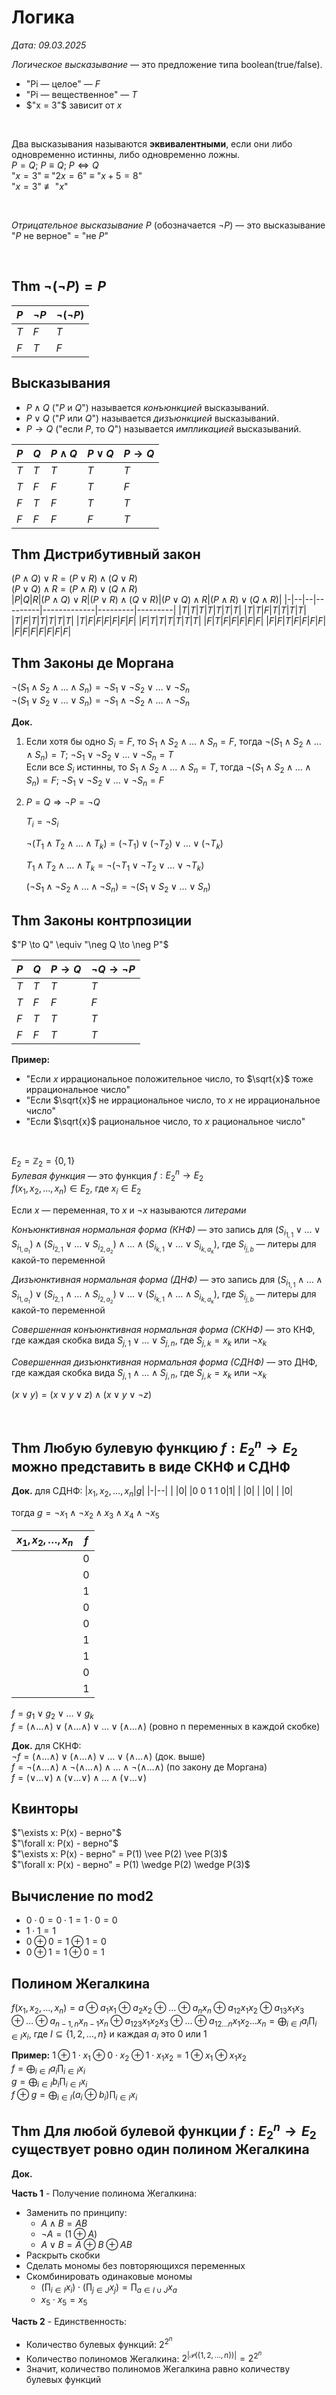 # Логика
*Дата: 09.03.2025*

*Логическое высказывание* — это предложение типа boolean(true/false).
- "Pi — целое" — $F$
- "Pi — вещественное" — $T$
- $"x = 3"$ зависит от $x$

&nbsp;

Два высказывания называются **эквивалентными**, если они либо одновременно истинны, либо одновременно ложны.  
$P = Q$; $P \equiv Q$; $P \Leftrightarrow Q$  
"$x=3$" $\equiv$ "$2x=6$" $\equiv$ "$x+5=8$"  
"$x=3$" $\not\equiv$ "$x$"

&nbsp;

*Отрицательное высказывание P* (обозначается $\neg P$) — это высказывание  
"$P$ не верное" $=$ "не $P$"

&nbsp;

## **Thm** $\neg(\neg P) = P$

|$P$|$\neg P$|$\neg(\neg P)$|
|-|--|---|
|$T$|$F$|$T$|
|$F$|$T$|$F$|

## Высказывания
- $P \wedge Q$ ("$P$ и $Q$") называется *конъюнкцией* высказываний.
- $P \vee Q$ ("$P$ или $Q$") называется *дизъюнкцией* высказываний.
- $P \to Q$ ("если $P$, то $Q$") называется *импликацией* высказываний.

|$P$|$Q$|$P \wedge Q$|$P \vee Q$|$P \to Q$|
|-|--|-----|-----|-----|
|$T$|$T$|$T$|$T$|$T$|
|$T$|$F$|$F$|$T$|$F$|
|$F$|$T$|$F$|$T$|$T$|
|$F$|$F$|$F$|$F$|$T$|


## **Thm** Дистрибутивный закон
$(P \wedge Q) \vee R = (P \vee R) \wedge (Q \vee R)$  
$(P \vee Q) \wedge R = (P \wedge R) \vee (Q \wedge R)$  
|$P$|$Q$|$R$|$(P \wedge Q) \vee R$|$(P \vee R) \wedge (Q \vee R)$|$(P \vee Q) \wedge R$|$(P \wedge R) \vee (Q \wedge R)$|
|-|--|--|---------|-------------|---------|---------|
|$T$|$T$|$T$|$T$|$T$|$T$|$T$|
|$T$|$T$|$F$|$T$|$T$|$T$|$T$|
|$T$|$F$|$T$|$T$|$T$|$T$|$T$|
|$T$|$F$|$F$|$F$|$F$|$F$|$F$|
|$F$|$T$|$T$|$T$|$T$|$T$|$T$|
|$F$|$T$|$F$|$F$|$F$|$F$|$F$| 
|$F$|$F$|$T$|$F$|$F$|$F$|$F$| 
|$F$|$F$|$F$|$F$|$F$|$F$|$F$|

## **Thm** Законы де Моргана
$\neg(S_1 \wedge S_2 \wedge \ldots \wedge S_n) = \neg S_1 \vee \neg S_2 \vee \ldots \vee \neg S_n$  
$\neg(S_1 \vee S_2 \vee \ldots \vee S_n) = \neg S_1 \wedge \neg S_2 \wedge \ldots \wedge \neg S_n$

**Док.**
1) Если хотя бы одно $S_i = F$, то $S_1 \wedge S_2 \wedge \ldots \wedge S_n = F$, тогда $\neg(S_1 \wedge S_2 \wedge \ldots \wedge S_n) = T$; $\neg S_1 \vee \neg S_2 \vee \ldots \vee \neg S_n = T$  
   Если все $S_i$ истинны, то $S_1 \wedge S_2 \wedge \ldots \wedge S_n = T$, тогда $\neg(S_1 \wedge S_2 \wedge \ldots \wedge S_n) = F$; $\neg S_1 \vee \neg S_2 \vee \ldots \vee \neg S_n = F$
2) $P = Q \Rightarrow \neg P = \neg Q$

   $T_i = \neg S_i$

   $\neg(T_1 \wedge T_2 \wedge \ldots \wedge T_k) = (\neg T_1) \vee (\neg T_2) \vee \ldots \vee (\neg T_k)$

   $T_1 \wedge T_2 \wedge \ldots \wedge T_k = \neg(\neg T_1 \vee \neg T_2 \vee \ldots \vee \neg T_k)$
   
   $(\neg S_1 \wedge \neg S_2 \wedge \ldots \wedge \neg S_n) = \neg(S_1 \vee S_2 \vee \ldots \vee S_n)$

## **Thm** Законы контрпозиции
$"P \to Q" \equiv "\neg Q \to \neg P"$

|$P$|$Q$|$P \to Q$|$\neg Q \to \neg P$|
|-|--|-----|-----|
|$T$|$T$|$T$|$T$|
|$T$|$F$|$F$|$F$|
|$F$|$T$|$T$|$T$|
|$F$|$F$|$T$|$T$|

**Пример:**
- "Если $x$ иррациональное положительное число, то $\sqrt{x}$ тоже иррациональное число"
- "Если $\sqrt{x}$ не иррациональное число, то $x$ не иррациональное число"
- "Если $\sqrt{x}$ рациональное число, то $x$ рациональное число"

&nbsp;

$E_2 = \mathbb{Z}_2 = \{0,1\}$  
*Булевая функция* — это функция $f: E_2^n \to E_2$  
$f(x_1, x_2, \ldots, x_n) \in E_2$, где $x_i \in E_2$

Если $x$ — переменная, то $x$ и $\neg x$ называются *литерами*

*Конъюнктивная нормальная форма (КНФ)* — это запись для $(S_{i_{1,1}} \vee \ldots \vee S_{i_{1,a_1}}) \wedge (S_{i_{2,1}} \vee \ldots \vee S_{i_{2,a_2}}) \wedge \ldots \wedge (S_{i_{k,1}} \vee \ldots \vee S_{i_{k,a_k}})$, где $S_{i_{j,b}}$ — литеры для какой-то переменной

*Дизъюнктивная нормальная форма (ДНФ)* — это запись для $(S_{i_{1,1}} \wedge \ldots \wedge S_{i_{1,a_1}}) \vee (S_{i_{2,1}} \wedge \ldots \wedge S_{i_{2,a_2}}) \vee \ldots \vee (S_{i_{k,1}} \wedge \ldots \wedge S_{i_{k,a_k}})$, где $S_{i_{j,b}}$ — литеры для какой-то переменной

*Совершенная конъюнктивная нормальная форма (СКНФ)* — это КНФ, где каждая скобка вида $S_{j,1} \vee \ldots \vee S_{j,n}$, где $S_{j,k} = x_k$ или $\neg x_k$

*Совершенная дизъюнктивная нормальная форма (СДНФ)* — это ДНФ, где каждая скобка вида $S_{j,1} \wedge \ldots \wedge S_{j,n}$, где $S_{j,k} = x_k$ или $\neg x_k$

$(x \vee y) = (x \vee y \vee z) \wedge (x \vee y \vee \neg z)$

&nbsp;
## **Thm** Любую булевую функцию $f: E_2^n \to E_2$ можно представить в виде СКНФ и СДНФ

**Док.** для СДНФ:
|$x_1,x_2,\ldots,x_n$|$g$|
|-|--|
| |$0$|
|$0\ 0\ 1\ 1\ 0$|$1$|
| |$0$|
| |$0$|
| |$0$|

тогда $g = \neg x_1 \wedge \neg x_2 \wedge x_3 \wedge x_4 \wedge \neg x_5$

|$x_1,x_2,\ldots,x_n$|$f$|
|-|--|
| |$0$|
| |$0$|
| |$1$|
| |$0$|
| |$0$|
| |$1$|
| |$1$|
| |$0$|
| |$1$|

$f = g_1 \vee g_2 \vee \ldots \vee g_k$  
$f = (\wedge\ldots\wedge)\vee(\wedge\ldots\wedge)\vee\ldots\vee(\wedge\ldots\wedge)$ (ровно n переменных в каждой скобке)  

**Док.** для СКНФ:  
$\neg f = (\wedge\ldots\wedge)\vee(\wedge\ldots\wedge)\vee\ldots\vee(\wedge\ldots\wedge)$ (док. выше)  
$f = \neg(\wedge\ldots\wedge)\wedge\neg(\wedge\ldots\wedge)\wedge\ldots\wedge\neg(\wedge\ldots\wedge)$ (по закону де Моргана)  
$f = (\vee\ldots\vee)\wedge(\vee\ldots\vee)\wedge\ldots\wedge(\vee\ldots\vee)$


## Квинторы
$"\exists x: P(x) - верно"$  
$"\forall x: P(x) - верно"$  
$"\exists x: P(x) - верно" = P(1) \vee P(2) \vee P(3)$  
$"\forall x: P(x) - верно" = P(1) \wedge P(2) \wedge P(3)$  

## Вычисление по mod2
- $0 \cdot 0 = 0 \cdot 1 = 1 \cdot 0 = 0$
- $1 \cdot 1 = 1$
- $0 \oplus 0 = 1 \oplus 1 = 0$
- $0 \oplus 1 = 1 \oplus 0 = 1$

## Полином Жегалкина
$f(x_1, x_2, \ldots, x_n) = a \oplus a_1x_1 \oplus a_2x_2 \oplus \ldots \oplus a_nx_n \oplus a_{12}x_1x_2 \oplus a_{13}x_1x_3 \oplus \ldots \oplus a_{n-1,n}x_{n-1}x_n \oplus a_{123}x_1x_2x_3 \oplus \ldots \oplus a_{12\ldots n}x_1x_2\ldots x_n = \bigoplus_{i \in I} a_i \prod_{i \in I} x_i$, где $I \subseteq \{1,2,\ldots,n\}$ и каждая $a_i$ это $0$ или $1$

**Пример:**
$1 \oplus 1 \cdot x_1 \oplus 0 \cdot x_2 \oplus 1 \cdot x_1x_2 = 1 \oplus x_1 \oplus x_1x_2$  
$f = \bigoplus_{i \in I} a_i \prod_{i \in I} x_i$  
$g = \bigoplus_{i \in I} b_i \prod_{i \in I} x_i$  
$f \oplus g = \bigoplus_{i \in I} (a_i \oplus b_i) \prod_{i \in I} x_i$  

## **Thm** Для любой булевой функции $f: E_2^n \to E_2$ существует ровно один полином Жегалкина

**Док.**

**Часть 1** - Получение полинома Жегалкина:
- Заменить по принципу:
  - $A \wedge B = AB$
  - $\neg A = (1 \oplus A)$
  - $A \vee B = A \oplus B \oplus AB$
- Раскрыть скобки
- Сделать мономы без повторяющихся переменных
- Скомбинировать одинаковые мономы
  - $(\prod_{i \in I} x_i) \cdot (\prod_{j \in J} x_j) = \prod_{a \in I \cup J} x_a$
  - $x_5 \cdot x_5 = x_5$

**Часть 2** - Единственность:
- Количество булевых функций: $2^{2^n}$
- Количество полиномов Жегалкина: $2^{|\mathcal{P}(\{1,2,\ldots,n\})|} = 2^{2^n}$
- Значит, количество полиномов Жегалкина равно количеству булевых функций